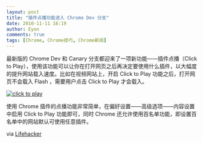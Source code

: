 ```yaml
---
layout: post
title: "插件点播功能进入 Chrome Dev 分支"
date: 2010-11-11 16:19
author: Eyon
comments: true
tags: [Chrome, Chrome技巧, Chrome新闻]
---
```

最新版的 Chrome Dev 和 Canary 分支都迎来了一项新功能——插件点播（Click to Play），使用该功能可以让你在打开网页之后再决定要使用什么插件，以大幅度的提升网站载入速度。比如在视频网站上，开启 Click to Play 功能之后，打开网页不会载入 Flash ，需要用户点击 Click to Play 才会载入。

<a href="http://img.chromi.org/2010/11/click-to-play.png">![](http://img.chromi.org/2010/11/click-to-play.png "click to play")</a>

使用 Chrome 插件的点播功能非常简单，在偏好设置——高级选项——内容设置中启用 Click to Play 功能即可，同时 Chrome 还允许使用百名单功能，即设置百名单中的网站默认可使用任意插件。

via [Lifehacker](http://lifehacker.com/5685352/set-chrome-to-run-flash-and-other-plug+ins-on+demand-only)
